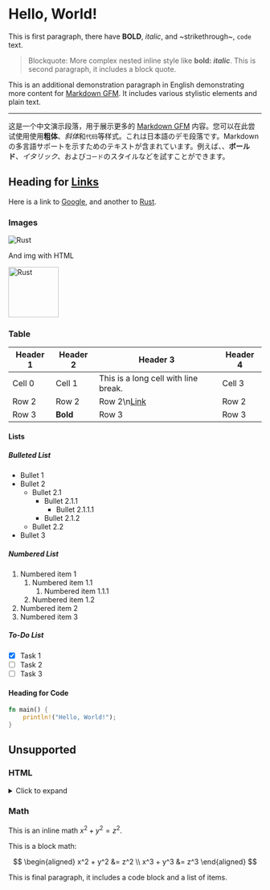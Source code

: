# Hello, **World**!

This is first paragraph, there have **BOLD**, _italic_, and ~strikethrough~, `code` text.

> Blockquote: More complex nested inline style like **bold: _italic_**.
> This is second paragraph, it includes a block quote.

This is an additional demonstration paragraph in English demonstrating more content for [Markdown GFM](https://github.github.com/gfm/). It includes various stylistic elements and plain text.

---

这是一个中文演示段落，用于展示更多的 [Markdown GFM](https://github.github.com/gfm/) 内容。您可以在此尝试使用使用**粗体**、*斜体*和`代码`等样式。これは日本語のデモ段落です。Markdown の多言語サポートを示すためのテキストが含まれています。例えば、、**ボールド**、_イタリック_、および`コード`のスタイルなどを試すことができます。

## Heading for [Links](https://www.google.com)

Here is a link to [Google](https://www.google.com), and another to [Rust](https://www.rust-lang.org).

### Images

![Rust](https://www.rust-lang.org/logos/rust-logo-blk.svg)

And img with HTML

<img src="https://www.rust-lang.org/logos/rust-logo-blk.svg" alt="Rust" width="100" height="100" />

### Table

| Header 1 | Header 2 | Header 3                             | Header 4 |
| -------- | -------- | ------------------------------------ | -------- |
| Cell 0   | Cell 1   | This is a long cell with line break. | Cell 3   |
| Row 2    | Row 2    | Row 2\n[Link](https://github.com)    | Row 2    |
| Row 3    | **Bold** | Row 3                                | Row 3    |

#### Lists

##### Bulleted List

- Bullet 1
- Bullet 2
  - Bullet 2.1
    - Bullet 2.1.1
      - Bullet 2.1.1.1
    - Bullet 2.1.2
  - Bullet 2.2
- Bullet 3

##### Numbered List

1. Numbered item 1
   1. Numbered item 1.1
      1. Numbered item 1.1.1
   1. Numbered item 1.2
2. Numbered item 2
3. Numbered item 3

##### To-Do List

- [x] Task 1
- [ ] Task 2
- [ ] Task 3

#### Heading for Code

```rust
fn main() {
    println!("Hello, World!");
}
```

## Unsupported

### HTML

<details>
<summary>Click to expand</summary>
</details>

### Math

This is an inline math $x^2 + y^2 = z^2$.

This is a block math:

$$
\begin{aligned}
x^2 + y^2 &= z^2 \\
x^3 + y^3 &= z^3
\end{aligned}
$$

This is final paragraph, it includes a code block and a list of items.
